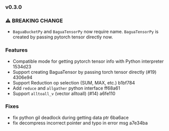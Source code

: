 ### v0.3.0

### ⚠ BREAKING CHANGE

* `BaguaBucketPy` and `BaguaTensorPy` now require name. `BaguaTensorPy` is created by passing pytorch tensor directly now.

### Features

* Compatible mode for getting pytorch tensor info with Python interpreter 1534d23
* Support creating BaguaTensor by passing torch tensor directly (#19) 4306e94
* Support Reduction op selection (SUM, MAX, etc.) b1bf784
* Add `reduce` and `allgather` python interface ff68a61
* Support `alltoall_v` (vector alltoall) (#14) a6fe110

### Fixes

* fix python gil deadlock during getting data ptr 6ba6ace
* fix decompress incorrect pointer and typo in error msg a7e34ba
